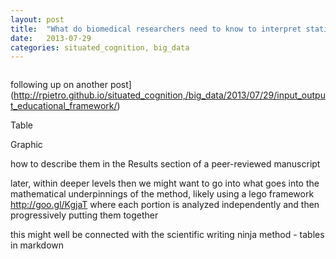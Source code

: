 ```yaml
---
layout: post
title:  "What do biomedical researchers need to know to interpret statistical results?"
date:   2013-07-29
categories: situated_cognition, big_data
---
```


![]()

following up on another post](http://rpietro.github.io/situated_cognition,/big_data/2013/07/29/input_output_educational_framework/)

<!-- use jekyll way of referring to another post -->

Table 

Graphic

how to describe them in the Results section of a peer-reviewed manuscript

later, within deeper levels then we might want to go into what goes into the mathematical underpinnings of the method, likely using a lego framework http://goo.gl/KgjaT where each portion is analyzed independently and then progressively putting them together

this might well be connected with the scientific writing ninja method - tables in markdown